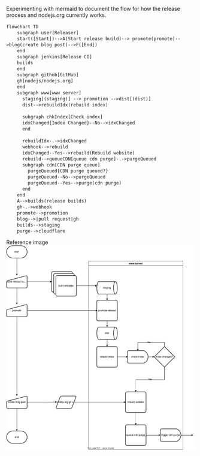 Experimenting with mermaid to document the flow for how the release process and nodejs.org currently works.
```mermaid
flowchart TD
    subgraph user[Releaser]
    start([Start])-->A(Start release build)--> promote(promote)-->blog(create blog post)-->F([End])
    end
    subgraph jenkins[Release CI]
    builds
    end
    subgraph github[GitHub]
    gh[nodejs/nodejs.org]
    end
    subgraph www[www server]
      staging[(staging)] --> promotion -->dist[(dist)]
      dist-->rebuildIdx(rebuild index)
      
      subgraph chkIndex[Check index]
      idxChanged{Index Changed}--No-->idxChanged
      end
      
      rebuildIdx-.->idxChanged
      webhook-->rebuild
      idxChanged--Yes-->rebuild(Rebuild website)
      rebuild-->queueCDN[queue cdn purge]-.->purgeQueued
      subgraph cdn[CDN purge queue]
        purgeQueued{CDN purge queued?}
        purgeQueued--No-->purgeQueued
        purgeQueued--Yes-->purge(cdn purge)
      end
    end
    A-->builds(release builds)
    gh-.->webhook
    promote-->promotion
    blog-->|pull request|gh
    builds-->staging
    purge-->cloudflare

```

Reference image
![Original reference flow](https://raw.githubusercontent.com/richardlau/nodejs.org-flow/main/release%20process.svg)
